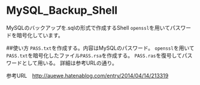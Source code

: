 # MySQL_Backup_Shell
MySQLのバックアップを.sqlの形式で作成するShell
`openssl`を用いてパスワードを暗号化しています。

##使い方
`PASS.txt`を作成する。内容はMySQLのパスワード。
`openssl`を用いて`PASS.txt`を暗号化したファイル`PASS.rsa`を作成する。
`PASS.ras`を復号してパスワードとして用いる。
詳細は参考URLの通り。

参考URL　http://auewe.hatenablog.com/entry/2014/04/14/213319
